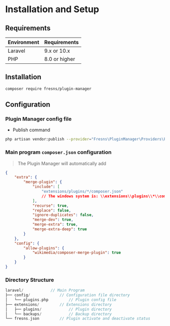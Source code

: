 # Installation and Setup

## Requirements

| Environment | Requirements |
| --- | --- |
| Laravel | 9.x or 10.x |
| PHP | 8.0 or higher |

## Installation

```bash
composer require fresns/plugin-manager
```

## Configuration

### Plugin Manager config file

- Publish command

```bash
php artisan vendor:publish --provider="Fresns\PluginManager\Providers\PluginServiceProvider"
```

### Main program `composer.json` configuration

> The Plugin Manager will automatically add

```json
{
    "extra": {
        "merge-plugin": {
            "include": [
                "extensions/plugins/*/composer.json"
                // The windows system is: \\extensions\\plugins\\*\\composer.json
            ],
            "recurse": true,
            "replace": false,
            "ignore-duplicates": false,
            "merge-dev": true,
            "merge-extra": true,
            "merge-extra-deep": true
        }
    },
    "config": {
        "allow-plugins": {
            "wikimedia/composer-merge-plugin": true
        }
    }
}
```

### Directory Structure

```php
laravel/            // Main Program
├── config/             // Configuration file directory
│   └── plugins.php         // Plugin config file
├── extensions/         // Extensions directory
│   ├── plugins/            // Plugin directory
│   └── backups/            // Backup directory
└── fresns.json         // Plugin activate and deactivate status
```
